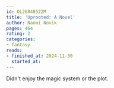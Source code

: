 ```yaml
---
id: OL26848522M
title: 'Uprooted: A Novel'
author: Naomi Novik
pages: 464
rating: 2
categories:
- fantasy
reads:
- finished_at: 2024-11-30
  started_at: 
---
```


Didn't enjoy the magic system or the plot.
